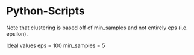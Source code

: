 # Python-Scripts

Note that clustering is based off of min_samples and not entirely eps (i.e. epsilon).

Ideal values
eps = 100
min_samples = 5